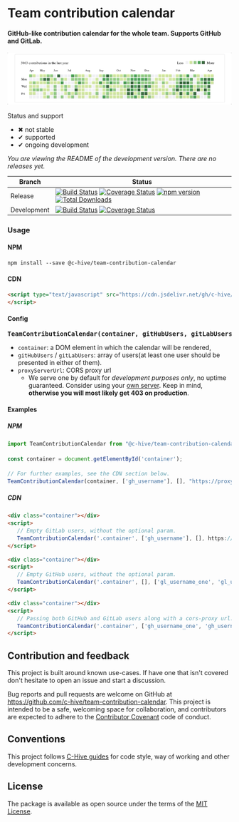 # Team contribution calendar

#### GitHub-like contribution calendar for the whole team. Supports GitHub and GitLab.

![](etc/preview.gif)

Status and support

- &#x2716; not stable
- &#x2714; supported
- &#x2714; ongoing development

<!--- Version information -->
*You are viewing the README of the development version. There are no releases yet.*
<!--- Version information end -->

| Branch | Status |
| ------ | ------ |
| Release | [![Build Status](https://travis-ci.org/c-hive/team-contribution-calendar.svg?branch=release)](https://travis-ci.org/c-hive/team-contribution-calendar)   [![Coverage Status](https://coveralls.io/repos/github/c-hive/team-contributio-calendar/badge.svg?branch=release)](https://coveralls.io/github/c-hive/team-contribution-calendar?branch=release)   [![npm version](https://badge.fury.io/js/%40c-hive%2Fteam-contribution-calendar.svg)](https://badge.fury.io/js/%40c-hive%2Fteam-contribution-calendar)   [![Total Downloads](https://img.shields.io/npm/dw/@c-hive/team-contribution-calendar.svg)](https://www.npmjs.com/package/@c-hive/team-contribution-calendar) |
| Development | [![Build Status](https://travis-ci.org/c-hive/team-contribution-calendar.svg?branch=master)](https://travis-ci.org/c-hive/team-contribution-calendar)   [![Coverage Status](https://coveralls.io/repos/github/c-hive/team-contribution-calendar/badge.svg?branch=master)](https://coveralls.io/github/c-hive/team-contribution-calendar?branch=master) |

### Usage

#### NPM

```
npm install --save @c-hive/team-contribution-calendar
```

#### CDN


```html
<script type="text/javascript" src="https://cdn.jsdelivr.net/gh/c-hive/team-contribution-calendar/dist/team-contribution-calendar.min.js">
</script>
```

#### Config

<pre>
<b>TeamContributionCalendar(container, gitHubUsers, gitLabUsers, proxyServerUrl)</b>
</pre>

- `container`: a DOM element in which the calendar will be rendered,
- `gitHubUsers` / `gitLabUsers`: array of users(at least one user should be presented in either of them).
- `proxyServerUrl`: CORS proxy url
  - We serve one by default for _development purposes only_, no uptime guaranteed. Consider using your [own server](https://github.com/c-hive/cors-proxy). Keep in mind, **otherwise you will most likely get 403 on production**.

#### Examples

##### NPM

```javascript
import TeamContributionCalendar from "@c-hive/team-contribution-calendar";

const container = document.getElementById('container');

// For further examples, see the CDN section below.
TeamContributionCalendar(container, ['gh_username'], [], "https://proxy-server.com/");
```

##### CDN

```html
<div class="container"></div>
<script>
   // Empty GitLab users, without the optional param.
   TeamContributionCalendar('.container', ['gh_username'], [], https://proxy-server.com/);
</script>
```

```html
<div class="container"></div>
<script>
   // Empty GitHub users, without the optional param.
   TeamContributionCalendar('.container', [], ['gl_username_one', 'gl_username_two'], https://proxy-server.com/);
</script>
```

```html
<div class="container"></div>
<script>
   // Passing both GitHub and GitLab users along with a cors-proxy url.
   TeamContributionCalendar('.container', ['gh_username_one', 'gh_username_two'], ['gl_username'], 'https://proxy-server.com');
</script>
```

## Contribution and feedback

This project is built around known use-cases. If have one that isn't covered don't hesitate to open an issue and start a discussion.

Bug reports and pull requests are welcome on GitHub at https://github.com/c-hive/team-contribution-calendar. This project is intended to be a safe, welcoming space for collaboration, and contributors are expected to adhere to the [Contributor Covenant](http://contributor-covenant.org) code of conduct.

## Conventions

This project follows [C-Hive guides](https://github.com/c-hive/guides) for code style, way of working and other development concerns.

## License

The package is available as open source under the terms of the [MIT License](http://opensource.org/licenses/MIT).
